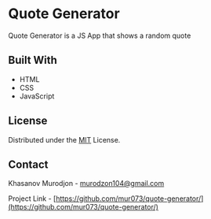 # Quote Generator

Quote Generator is a JS App that shows a random quote

## Built With

- HTML
- CSS
- JavaScript

## License

Distributed under the [MIT](https://choosealicense.com/licenses/mit/) License.

## Contact

Khasanov Murodjon - murodzon104@gmail.com

Project Link - [https://github.com/mur073/quote-generator/](https://github.com/mur073/quote-generator/)
